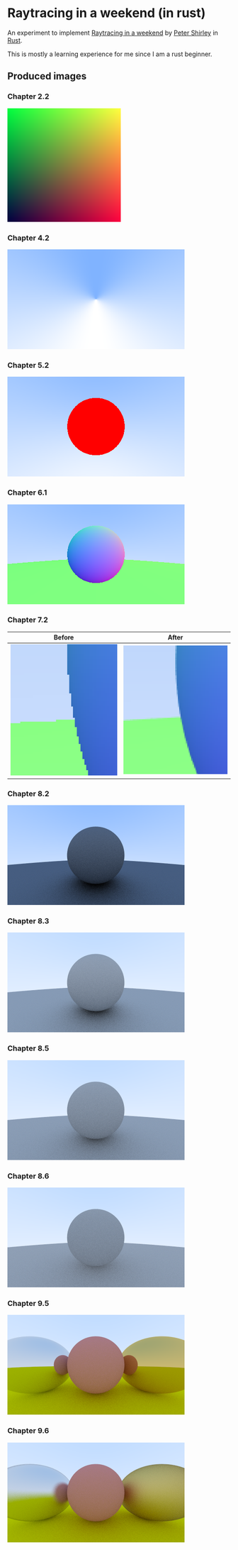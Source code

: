 # Raytracing in a weekend (in rust)

An experiment to implement [Raytracing in a weekend](https://raytracing.github.io/books/RayTracingInOneWeekend.html) by [Peter Shirley](https://github.com/petershirley) in [Rust](https://www.rust-lang.org/).

This is mostly a learning experience for me since I am a rust beginner.

## Produced images

### Chapter 2.2

![](./images/chapter-02-2.png)

### Chapter 4.2

![](./images/chapter-04-2.png)

### Chapter 5.2

![](./images/chapter-05-2.png)

### Chapter 6.1

![](./images/chapter-06-1.png)

### Chapter 7.2

|                 Before                 |                 After                 |
| :------------------------------------: | :-----------------------------------: |
| ![](./images/chapter-07-02-before.png) | ![](./images/chapter-07-02-after.png) |

### Chapter 8.2

![](./images/chapter-08-2.png)

### Chapter 8.3

![](./images/chapter-08-3.png)

### Chapter 8.5

![](./images/chapter-08-5.png)

### Chapter 8.6

![](./images/chapter-08-6.png)

### Chapter 9.5

![](./images/chapter-09-5.png)

### Chapter 9.6

![](./images/chapter-09-6.png)
